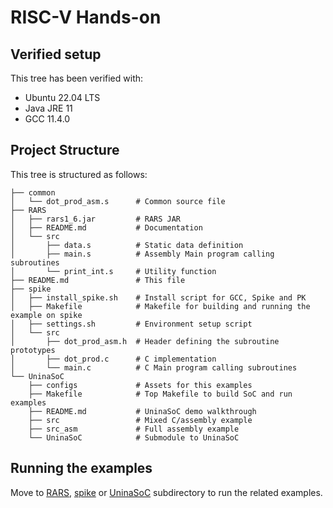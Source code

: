 # RISC-V Hands-on

## Verified setup
This tree has been verified with:
* Ubuntu 22.04 LTS
* Java JRE 11
* GCC 11.4.0

## Project Structure
This tree is structured as follows:
```
├── common
│   └── dot_prod_asm.s      # Common source file
├── RARS
│   ├── rars1_6.jar         # RARS JAR
│   ├── README.md           # Documentation
│   └── src
│       ├── data.s          # Static data definition
│       ├── main.s          # Assembly Main program calling subroutines
│       └── print_int.s     # Utility function
├── README.md               # This file
├── spike
│   ├── install_spike.sh    # Install script for GCC, Spike and PK
│   ├── Makefile            # Makefile for building and running the example on spike
│   ├── settings.sh         # Environment setup script
│   └── src
│       ├── dot_prod_asm.h  # Header defining the subroutine prototypes
│       ├── dot_prod.c      # C implementation
│       └── main.c          # C Main program calling subroutines
└── UninaSoC
    ├── configs             # Assets for this examples
    ├── Makefile            # Top Makefile to build SoC and run examples
    ├── README.md           # UninaSoC demo walkthrough
    ├── src                 # Mixed C/assembly example
    ├── src_asm             # Full assembly example
    └── UninaSoC            # Submodule to UninaSoC

```

## Running the examples
Move to [RARS](RARS), [spike](spike) or [UninaSoC](UninaSoC) subdirectory to run the related examples.
